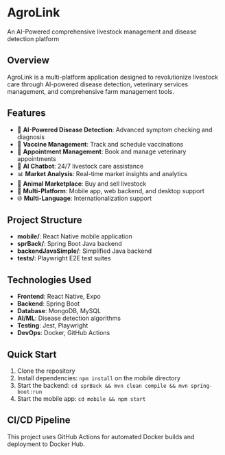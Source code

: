 # AgroLink
An AI-Powered comprehensive livestock management and disease detection platform

## Overview
AgroLink is a multi-platform application designed to revolutionize livestock care through AI-powered disease detection, veterinary services management, and comprehensive farm management tools.

## Features
- 🤖 **AI-Powered Disease Detection**: Advanced symptom checking and diagnosis
- 💉 **Vaccine Management**: Track and schedule vaccinations
- 📅 **Appointment Management**: Book and manage veterinary appointments
- 💬 **AI Chatbot**: 24/7 livestock care assistance
- 📊 **Market Analysis**: Real-time market insights and analytics
- 🏪 **Animal Marketplace**: Buy and sell livestock
- 📱 **Multi-Platform**: Mobile app, web backend, and desktop support
- 🌐 **Multi-Language**: Internationalization support

## Project Structure
- **mobile/**: React Native mobile application
- **sprBack/**: Spring Boot Java backend
- **backendJavaSimple/**: Simplified Java backend
- **tests/**: Playwright E2E test suites

## Technologies Used
- **Frontend**: React Native, Expo
- **Backend**: Spring Boot
- **Database**: MongoDB, MySQL
- **AI/ML**: Disease detection algorithms
- **Testing**: Jest, Playwright
- **DevOps**: Docker, GitHub Actions

## Quick Start
1. Clone the repository
2. Install dependencies: `npm install` on the mobile directory 
3. Start the backend: `cd sprBack && mvn clean compile && mvn spring-boot:run`
4. Start the mobile app: `cd mobile && npm start`

## CI/CD Pipeline
This project uses GitHub Actions for automated Docker builds and deployment to Docker Hub.
